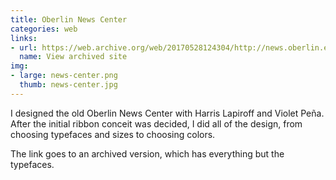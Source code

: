 ```yaml
---
title: Oberlin News Center
categories: web
links:
- url: https://web.archive.org/web/20170528124304/http://news.oberlin.edu:80/
  name: View archived site
img:
- large: news-center.png
  thumb: news-center.jpg
---
```


I designed the old Oberlin News Center with Harris Lapiroff and Violet Peña. After the initial ribbon conceit was decided, I did all of the design, from choosing typefaces and sizes to choosing colors.

The link goes to an archived version, which has everything but the typefaces.

